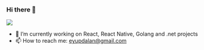 ### Hi there 👋

<!--
**eyupdalan/eyupdalan** is a ✨ _special_ ✨ repository because its `README.md` (this file) appears on your GitHub profile.

Here are some ideas to get you started:

- 👯 I’m looking to collaborate on ...
- 🤔 I’m looking for help with ...
- 😄 Pronouns: ...
- ⚡ Fun fact: ...
-->

![](https://komarev.com/ghpvc/?username=eyupdalan&color=brightgreen&style=flat-square)

- 🔭 I’m currently working on React, React Native, Golang and .net projects
- 📫 How to reach me: eyupdalan@gmail.com
